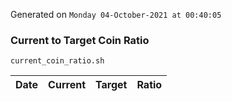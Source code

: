 Generated on `Monday 04-October-2021 at 00:40:05`

### Current to Target Coin Ratio
`current_coin_ratio.sh`

Date|Current|Target|Ratio
---|---|---|---
